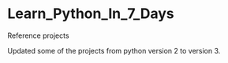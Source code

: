 # Learn_Python_In_7_Days

Reference projects

Updated some of the projects from python version 2 to version 3. 
